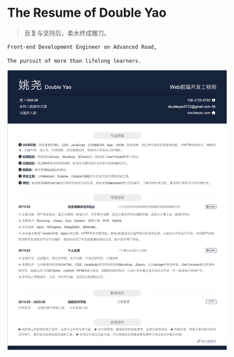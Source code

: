# The Resume of Double Yao
> 反复与坚持后，柔水终成雕刀。



```
Front-end Development Engineer on Advanced Road,

The pursuit of more than lifelong learners.
```



![PICTURE](.\PICTURE.png)